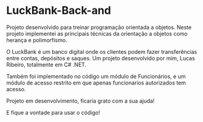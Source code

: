 # LuckBank-Back-and

Projeto desenvolvido para treinar programação orientada a objetos. Neste projeto implementei as principais técnicas da orientação a objetos como herança e polimorfismo.

O LuckBank é um banco digital onde os clientes podem fazer transferências entre contas, depósitos e saques. Um projeto desenvolvido por mim, Lucas Ribeiro, totalmente em C# .NET.

Também foi implementado no código um módulo de Funcionários, e um módulo de acesso restrito em que apenas funcionarios autorizados tem acesso.

Projeto em desenvolvimento, ficaria grato com a sua ajuda!

E fique a vontade para usar o código!
